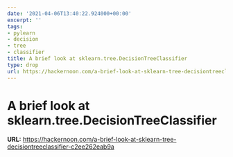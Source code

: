 ```yaml
---
date: '2021-04-06T13:40:22.924000+00:00'
excerpt: ''
tags:
- pylearn
- decision
- tree
- classifier
title: A brief look at sklearn.tree.DecisionTreeClassifier
type: drop
url: https://hackernoon.com/a-brief-look-at-sklearn-tree-decisiontreeclassifier-c2ee262eab9a
---
```


# A brief look at sklearn.tree.DecisionTreeClassifier

**URL:** https://hackernoon.com/a-brief-look-at-sklearn-tree-decisiontreeclassifier-c2ee262eab9a
